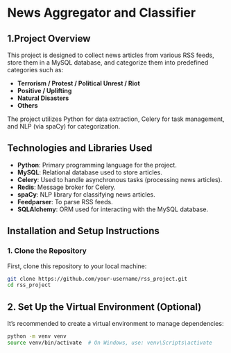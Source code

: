 # News Aggregator and Classifier

## 1.Project Overview
This project is designed to collect news articles from various RSS feeds, store them in a MySQL database, and categorize them into predefined categories such as:
- **Terrorism / Protest / Political Unrest / Riot**
- **Positive / Uplifting**
- **Natural Disasters**
- **Others**

The project utilizes Python for data extraction, Celery for task management, and NLP (via spaCy) for categorization.

## Technologies and Libraries Used
- **Python**: Primary programming language for the project.
- **MySQL**: Relational database used to store articles.
- **Celery**: Used to handle asynchronous tasks (processing news articles).
- **Redis**: Message broker for Celery.
- **spaCy**: NLP library for classifying news articles.
- **Feedparser**: To parse RSS feeds.
- **SQLAlchemy**: ORM used for interacting with the MySQL database.

## Installation and Setup Instructions

### 1. Clone the Repository
First, clone this repository to your local machine:
```bash
git clone https://github.com/your-username/rss_project.git
cd rss_project
```

## 2. Set Up the Virtual Environment (Optional)
It’s recommended to create a virtual environment to manage dependencies:
```bash
python -m venv venv
source venv/bin/activate  # On Windows, use: venv\Scripts\activate
```


